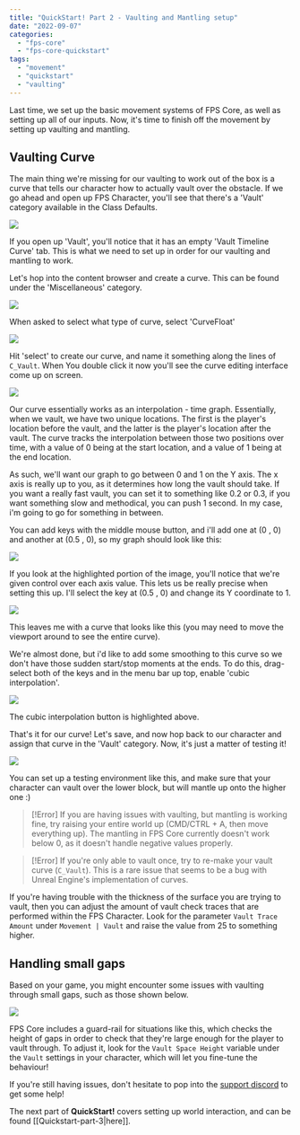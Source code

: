 ```yaml
---
title: "QuickStart! Part 2 - Vaulting and Mantling setup"
date: "2022-09-07"
categories: 
  - "fps-core"
  - "fps-core-quickstart"
tags: 
  - "movement"
  - "quickstart"
  - "vaulting"
---
```

Last time, we set up the basic movement systems of FPS Core, as well as setting up all of our inputs. Now, it's time to finish off the movement by setting up vaulting and mantling.

## Vaulting Curve

The main thing we're missing for our vaulting to work out of the box is a curve that tells our character how to actually vault over the obstacle. If we go ahead and open up FPS Character, you'll see that there's a 'Vault' category available in the Class Defaults.

![](images/Screenshot-2022-09-07-at-11.31.33-1024x666.png)

If you open up 'Vault', you'll notice that it has an empty 'Vault Timeline Curve' tab. This is what we need to set up in order for our vaulting and mantling to work.

Let's hop into the content browser and create a curve. This can be found under the 'Miscellaneous' category.

![](images/image-6-q2.png)

When asked to select what type of curve, select 'CurveFloat'

![](images/Screenshot-2022-09-07-at-11.45.07.png)

Hit 'select' to create our curve, and name it something along the lines of `C_Vault`. When You double click it now you'll see the curve editing interface come up on screen.

![](images/Screenshot-2022-09-07-at-11.51.55-1024x666.png)

Our curve essentially works as an interpolation - time graph. Essentially, when we vault, we have two unique locations. The first is the player's location before the vault, and the latter is the player's location after the vault. The curve tracks the interpolation between those two positions over time, with a value of 0 being at the start location, and a value of 1 being at the end location.

As such, we'll want our graph to go between 0 and 1 on the Y axis. The x axis is really up to you, as it determines how long the vault should take. If you want a really fast vault, you can set it to something like 0.2 or 0.3, if you want something slow and methodical, you can push 1 second. In my case, i'm going to go for something in between.

You can add keys with the middle mouse button, and i'll add one at (0 , 0) and another at (0.5 , 0), so my graph should look like this:

![](images/Screenshot-2022-09-07-at-12.12.09-1024x666.png)

If you look at the highlighted portion of the image, you'll notice that we're given control over each axis value. This lets us be really precise when setting this up. I'll select the key at (0.5 , 0) and change its Y coordinate to 1.

![](images/Screenshot-2022-09-07-at-12.14.14-1024x666.png)

This leaves me with a curve that looks like this (you may need to move the viewport around to see the entire curve).

We're almost done, but i'd like to add some smoothing to this curve so we don't have those sudden start/stop moments at the ends. To do this, drag-select both of the keys and in the menu bar up top, enable 'cubic interpolation'.

![](images/Screenshot-2022-09-07-at-12.12.57-1024x666.png)

The cubic interpolation button is highlighted above.

That's it for our curve! Let's save, and now hop back to our character and assign that curve in the 'Vault' category. Now, it's just a matter of testing it!

![](images/Screenshot-2022-09-07-at-12.44.19-1024x666.png)

You can set up a testing environment like this, and make sure that your character can vault over the lower block, but will mantle up onto the higher one :)

> [!Error] If you are having issues with vaulting, but mantling is working fine, try raising your entire world up (CMD/CTRL + A, then move everything up). The mantling in FPS Core currently doesn't work below 0, as it doesn't handle negative values properly.

> [!Error] If you're only able to vault once, try to re-make your vault curve (`C_Vault`). This is a rare issue that seems to be a bug with Unreal Engine's implementation of curves.

If you're having trouble with the thickness of the surface you are trying to vault, then you can adjust the amount of vault check traces that are performed within the FPS Character. Look for the parameter `Vault Trace Amount` under `Movement | Vault` and raise the value from 25 to something higher.

## Handling small gaps

Based on your game, you might encounter some issues with vaulting through small gaps, such as those shown below.

![](images/Screenshot-2023-04-04-at-18.24.31-1024x684.png)

FPS Core includes a guard-rail for situations like this, which checks the height of gaps in order to check that they're large enough for the player to vault through. To adjust it, look for the `Vault Space Height` variable under the `Vault` settings in your character, which will let you fine-tune the behaviour!

If you're still having issues, don't hesitate to pop into the [support discord](https://discord.gg/MzxdZd2WqR) to get some help!

The next part of **QuickStart!** covers setting up world interaction, and can be found [[Quickstart-part-3|here]].